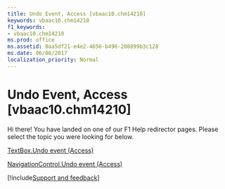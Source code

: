 ```yaml
---
title: Undo Event, Access [vbaac10.chm14210]
keywords: vbaac10.chm14210
f1_keywords:
- vbaac10.chm14210
ms.prod: office
ms.assetid: 0aa5df21-e4e2-4656-b496-208899b3c128
ms.date: 06/08/2017
localization_priority: Normal
---
```



# Undo Event, Access [vbaac10.chm14210]

Hi there! You have landed on one of our F1 Help redirector pages. Please select the topic you were looking for below.

[TextBox.Undo event (Access)](https://msdn.microsoft.com/library/ee009e53-41be-0c9a-a92d-15572f6213b6%28Office.15%29.aspx)

[NavigationControl.Undo event (Access)](https://msdn.microsoft.com/library/ebab443e-6abc-ed4a-5f2a-4ad00c7f9d8c%28Office.15%29.aspx)

[!include[Support and feedback](~/includes/feedback-boilerplate.md)]